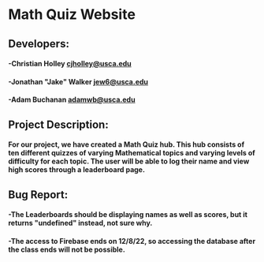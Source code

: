 # Math Quiz Website
## Developers:
#### -Christian Holley cjholley@usca.edu
#### -Jonathan "Jake" Walker jew6@usca.edu
#### -Adam Buchanan adamwb@usca.edu
## Project Description:
#### For our project, we have created a Math Quiz hub. This hub consists of ten different quizzes of varying Mathematical topics and varying levels of difficulty for each topic. The user will be able to log their name and view high scores through a leaderboard page.
## Bug Report: 
#### -The Leaderboards should be displaying names as well as scores, but it returns "undefined" instead, not sure why. 
#### -The access to Firebase ends on 12/8/22, so accessing the database after the class ends will not be possible.

